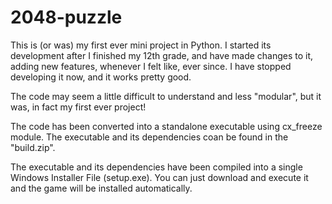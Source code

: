 # 2048-puzzle
This is (or was) my first ever mini project in Python. 
I started its development after I finished my 12th grade, and have made changes to it, adding new features, whenever I felt like, ever since. 
I have stopped developing it now, and it works pretty good.

The code may seem a little difficult to understand and less "modular", but it was, in fact my first ever project!

The code has been converted into a standalone executable using cx_freeze module. The executable and its dependencies coan be found in the "build.zip".

The executable and its dependencies have been compiled into a single Windows Installer File (setup.exe). You can just download and execute it and the game will be installed automatically.
